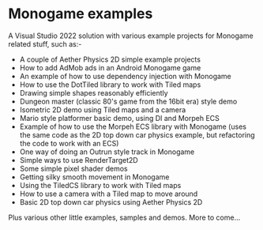 # Monogame examples

A Visual Studio 2022 solution with various example projects for Monogame related stuff, such as:-

- A couple of Aether Physics 2D simple example projects
- How to add AdMob ads in an Android Monogame game
- An example of how to use dependency injection with Monogame
- How to use the DotTiled library to work with Tiled maps
- Drawing simple shapes reasonably efficiently
- Dungeon master (classic 80's game from the 16bit era) style demo
- Isometric 2D demo using Tiled maps and a camera
- Mario style platformer basic demo, using DI and Morpeh ECS
- Example of how to use the Morpeh ECS library with Monogame (uses the same code as the 2D top down car physics example, but refactoring the code to work with an ECS)
- One way of doing an Outrun style track in Monogame
- Simple ways to use RenderTarget2D
- Some simple pixel shader demos
- Getting silky smooth movement in Monogame
- Using the TiledCS library to work with Tiled maps
- How to use a camera with a Tiled map to move around
- Basic 2D top down car physics using Aether Physics 2D

Plus various other little examples, samples and demos. More to come...
